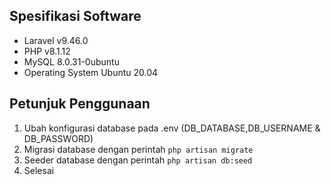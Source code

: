 ## Spesifikasi Software
- Laravel v9.46.0
- PHP v8.1.12
- MySQL 8.0.31-0ubuntu
- Operating System Ubuntu 20.04

## Petunjuk Penggunaan
1. Ubah konfigurasi database pada .env (DB_DATABASE,DB_USERNAME & DB_PASSWORD)
2. Migrasi database dengan perintah `php artisan migrate`
3. Seeder database dengan perintah `php artisan db:seed`
4. Selesai
